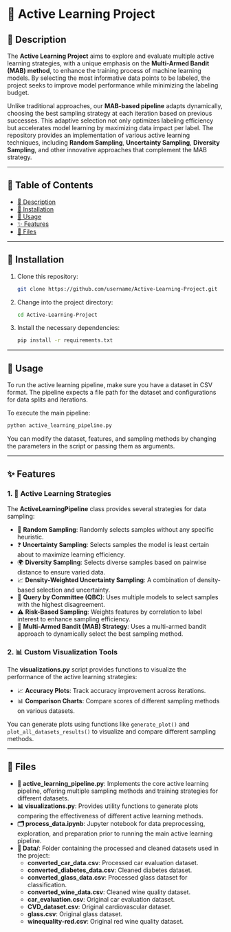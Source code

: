 # 🌟 Active Learning Project




## 🚀 Description
The **Active Learning Project** aims to explore and evaluate multiple active learning strategies, with a unique emphasis on the **Multi-Armed Bandit (MAB) method**, to enhance the training process of machine learning models. By selecting the most informative data points to be labeled, the project seeks to improve model performance while minimizing the labeling budget.

Unlike traditional approaches, our **MAB-based pipeline** adapts dynamically, choosing the best sampling strategy at each iteration based on previous successes. This adaptive selection not only optimizes labeling efficiency but accelerates model learning by maximizing data impact per label. The repository provides an implementation of various active learning techniques, including **Random Sampling**, **Uncertainty Sampling**, **Diversity Sampling**, and other innovative approaches that complement the MAB strategy.

---

## 📖 Table of Contents
- [🚀 Description](#-description)
- [🔧 Installation](#-installation)
- [📝 Usage](#-usage)
- [✨ Features](#-features)
- [📂 Files](#-files)

---

## 🔧 Installation

1. Clone this repository:
   ```bash
   git clone https://github.com/username/Active-Learning-Project.git
   ```

2. Change into the project directory:
   ```bash
   cd Active-Learning-Project
   ```

3. Install the necessary dependencies:
   ```bash
   pip install -r requirements.txt
   ```

---

## 📝 Usage

To run the active learning pipeline, make sure you have a dataset in CSV format. The pipeline expects a file path for the dataset and configurations for data splits and iterations.

To execute the main pipeline:

```bash
python active_learning_pipeline.py
```

You can modify the dataset, features, and sampling methods by changing the parameters in the script or passing them as arguments.

---

## ✨ Features

### 1. 🎯 Active Learning Strategies
The **ActiveLearningPipeline** class provides several strategies for data sampling:

- 🔄 **Random Sampling**: Randomly selects samples without any specific heuristic.
- ❓ **Uncertainty Sampling**: Selects samples the model is least certain about to maximize learning efficiency.
- 🌍 **Diversity Sampling**: Selects diverse samples based on pairwise distance to ensure varied data.
- 📈 **Density-Weighted Uncertainty Sampling**: A combination of density-based selection and uncertainty.
- 🤖 **Query by Committee (QBC)**: Uses multiple models to select samples with the highest disagreement.
- ⚠️ **Risk-Based Sampling**: Weights features by correlation to label interest to enhance sampling efficiency.
- 🎰 **Multi-Armed Bandit (MAB) Strategy**: Uses a multi-armed bandit approach to dynamically select the best sampling method.

### 2. 📊 Custom Visualization Tools
The **visualizations.py** script provides functions to visualize the performance of the active learning strategies:

- 📈 **Accuracy Plots**: Track accuracy improvement across iterations.
- 📊 **Comparison Charts**: Compare scores of different sampling methods on various datasets.

You can generate plots using functions like `generate_plot()` and `plot_all_datasets_results()` to visualize and compare different sampling methods.

---

## 📂 Files
- **📜 active_learning_pipeline.py**: Implements the core active learning pipeline, offering multiple sampling methods and training strategies for different datasets.
- **📊 visualizations.py**: Provides utility functions to generate plots comparing the effectiveness of different active learning methods.
- **🗂 process_data.ipynb**: Jupyter notebook for data preprocessing, exploration, and preparation prior to running the main active learning pipeline.
- **📁 Data/**: Folder containing the processed and cleaned datasets used in the project:
  - **converted_car_data.csv**: Processed car evaluation dataset.
  - **converted_diabetes_data.csv**: Cleaned diabetes dataset.
  - **converted_glass_data.csv**: Processed glass dataset for classification.
  - **converted_wine_data.csv**: Cleaned wine quality dataset.
  - **car_evaluation.csv**: Original car evaluation dataset.
  - **CVD_dataset.csv**: Original cardiovascular dataset.
  - **glass.csv**: Original glass dataset.
  - **winequality-red.csv**: Original red wine quality dataset.

